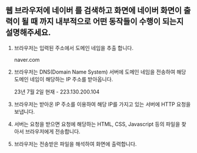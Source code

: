 ## 웹 브라우저에 네이버 를 검색하고 화면에 네이버 화면이 출력이 될 때 까지 내부적으로 어떤 동작들이 수행이 되는지 설명해주세요.

1. 브라우저는 입력된 주소에서 도메인 네임을 추출 합니다.

    naver.com

2. 브라우저는 DNS(Domain Name System) 서버에 도메인 네임을 전송하여 해당 도메인 네임이 해당하는 IP 주소를 받아옵니다.

    23년 7월 2일 현재 - 223.130.200.104

3. 브라우저는 받아온 IP 주소를 이용하여 해당 IP를 가지고 있는 서버에 HTTP 요청을 보냅니다.

4. 서버는 요청을 받으면 요청에 해당하는 HTML, CSS, Javascript 등의 파일을 찾아서 브라우저에게 전송합니다.

5. 브라우저는 전송받은 파일을 해석하여 화면에 출력합니다.